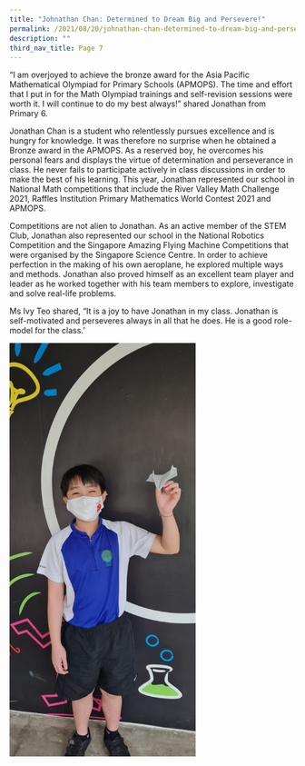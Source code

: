 ```yaml
---
title: "Johnathan Chan: Determined to Dream Big and Persevere!"
permalink: /2021/08/20/johnathan-chan-determined-to-dream-big-and-persevere/
description: ""
third_nav_title: Page 7
---
```

<p>“I am overjoyed to achieve the bronze award for the Asia Pacific Mathematical Olympiad for Primary Schools (APMOPS). The time and effort that I put in for the Math Olympiad trainings and self-revision sessions were worth it. I will continue to do my best always!” shared Jonathan from Primary 6.</p>
<p>Jonathan Chan is a student who relentlessly pursues excellence and is hungry for knowledge. It was therefore no surprise when he obtained a Bronze award in the APMOPS. As a reserved boy, he overcomes his personal fears and displays the virtue of determination and perseverance in class. He never fails to participate actively in class discussions in order to make the best of his learning. This year, Jonathan represented our school in National Math competitions that include the River Valley Math Challenge 2021, Raffles Institution Primary Mathematics World Contest 2021 and APMOPS.</p>
<p>Competitions are not alien to Jonathan. As an active member of the STEM Club, Jonathan also represented our school in the National Robotics Competition and the Singapore Amazing Flying Machine Competitions that were organised by the Singapore Science Centre. In order to achieve perfection in the making of his own aeroplane, he explored multiple ways and methods. Jonathan also proved himself as an excellent team player and leader as he worked together with his team members to explore, investigate and solve real-life problems.</p>
<p>Ms Ivy Teo shared, “It is a joy to have Jonathan in my class. Jonathan is self-motivated and perseveres always in all that he does. He is a good role-model for the class.’</p>
<img style="width: 65%;" src="/images/20210811_083407-scaled-e1629459628351-922x2048.jpeg">